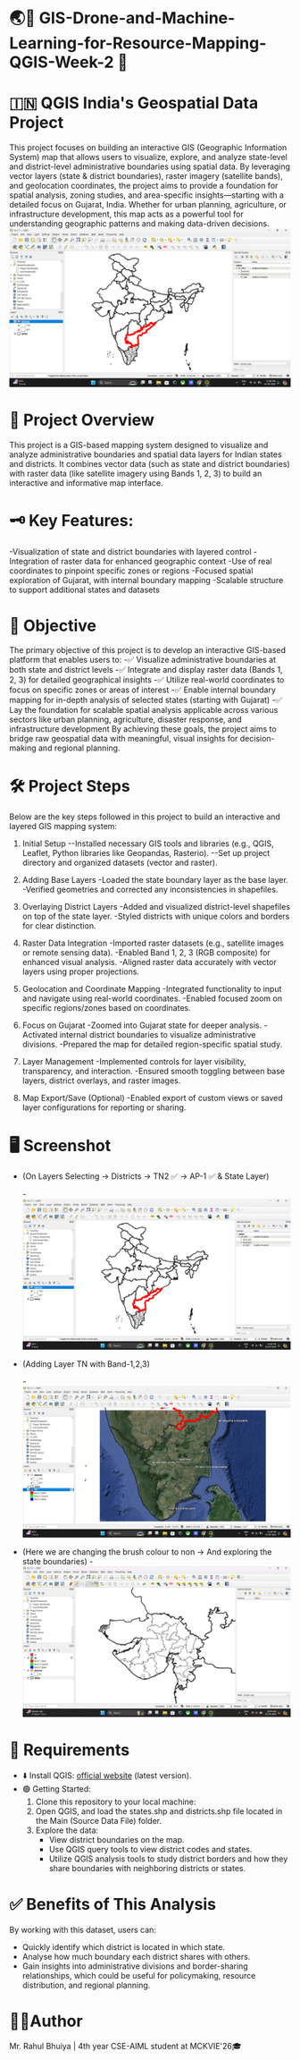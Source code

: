 # 🌏📗 GIS-Drone-and-Machine-Learning-for-Resource-Mapping-QGIS-Week-2 🗾
# 🇮🇳 QGIS India's Geospatial Data Project
This project focuses on building an interactive GIS (Geographic Information System) map that allows users to visualize, explore, and analyze state-level and district-level administrative boundaries using spatial data.
By leveraging vector layers (state & district boundaries), raster imagery (satellite bands), and geolocation coordinates, the project aims to provide a foundation for spatial analysis, zoning studies, and area-specific insights—starting with a detailed focus on Gujarat, India.
Whether for urban planning, agriculture, or infrastructure development, this map acts as a powerful tool for understanding geographic patterns and making data-driven decisions.
![A-2-1](https://github.com/RBhuiya/GIS-Drone-and-Machine-Learning-for-Resource-Mapping-QGIS-Week-2/blob/c566de441589bad2aabb6208e7e706395776de9a/Screenshort/A-2-1.png)

# 🔎 Project Overview
This project is a GIS-based mapping system designed to visualize and analyze administrative boundaries and spatial data layers for Indian states and districts. It combines vector data (such as state and district boundaries) with raster data (like satellite imagery using Bands 1, 2, 3) to build an interactive and informative map interface.

# 🗝️ Key Features:
-Visualization of state and district boundaries with layered control
-Integration of raster data for enhanced geographic context
-Use of real coordinates to pinpoint specific zones or regions
-Focused spatial exploration of Gujarat, with internal boundary mapping
-Scalable structure to support additional states and datasets

# 🎯 Objective
The primary objective of this project is to develop an interactive GIS-based platform that enables users to:
-✅ Visualize administrative boundaries at both state and district levels
-✅ Integrate and display raster data (Bands 1, 2, 3) for detailed geographical insights
-✅ Utilize real-world coordinates to focus on specific zones or areas of interest
-✅ Enable internal boundary mapping for in-depth analysis of selected states (starting with Gujarat)
-✅ Lay the foundation for scalable spatial analysis applicable across various sectors like urban planning, agriculture, disaster response, and infrastructure development
By achieving these goals, the project aims to bridge raw geospatial data with meaningful, visual insights for decision-making and regional planning.

# 🛠️ Project Steps
Below are the key steps followed in this project to build an interactive and layered GIS mapping system:
1. Initial Setup
    --Installed necessary GIS tools and libraries (e.g., QGIS, Leaflet, Python libraries like Geopandas, Rasterio).
    --Set up project directory and organized datasets (vector and raster).

2. Adding Base Layers
  -Loaded the state boundary layer as the base layer.
  -Verified geometries and corrected any inconsistencies in shapefiles.

3. Overlaying District Layers
  -Added and visualized district-level shapefiles on top of the state layer.
  -Styled districts with unique colors and borders for clear distinction.

4. Raster Data Integration
  -Imported raster datasets (e.g., satellite images or remote sensing data).
  -Enabled Band 1, 2, 3 (RGB composite) for enhanced visual analysis.
  -Aligned raster data accurately with vector layers using proper projections.

5. Geolocation and Coordinate Mapping
  -Integrated functionality to input and navigate using real-world coordinates.
  -Enabled focused zoom on specific regions/zones based on coordinates.

6. Focus on Gujarat
  -Zoomed into Gujarat state for deeper analysis.
  -Activated internal district boundaries to visualize administrative divisions.
  -Prepared the map for detailed region-specific spatial study.

7. Layer Management
  -Implemented controls for layer visibility, transparency, and interaction.
  -Ensured smooth toggling between base layers, district overlays, and raster images.

8. Map Export/Save (Optional)
  -Enabled export of custom views or saved layer configurations for reporting or sharing.

# 🖥️ Screenshot
- (On Layers Selecting -> Districts -> TN2 ✅ -> AP-1 ✅ & State Layer)

  -![A-2-1](https://github.com/RBhuiya/GIS-Drone-and-Machine-Learning-for-Resource-Mapping-QGIS-Week-2/blob/c566de441589bad2aabb6208e7e706395776de9a/Screenshort/A-2-1.png)
- (Adding Layer TN with Band-1,2,3)

  -![A-2-2](https://github.com/RBhuiya/GIS-Drone-and-Machine-Learning-for-Resource-Mapping-QGIS-Week-2/blob/c566de441589bad2aabb6208e7e706395776de9a/Screenshort/A-2-2.jpg)

- (Here we are changing the brush colour to non -> And exploring the state boundaries)
  -![A-2-3](https://github.com/RBhuiya/GIS-Drone-and-Machine-Learning-for-Resource-Mapping-QGIS-Week-2/blob/c566de441589bad2aabb6208e7e706395776de9a/Screenshort/A-2-3.jpg)

# 📝 Requirements
- ⬇️ Install QGIS: [official website](https://qgis.org/download/) (latest version).
- 🟢 Getting Started:
   1.	Clone this repository to your local machine: 
   2.	Open QGIS, and load the states.shp and districts.shp file located in the Main (Source Data File) folder.
   3.	Explore the data:
        - View district boundaries on the map.
        - Use QGIS query tools to view district codes and states.
        - Utilize QGIS analysis tools to study district borders and how they share boundaries with neighboring districts or states.

# ✅️ Benefits of This Analysis
By working with this dataset, users can:
   - Quickly identify which district is located in which state.
   - Analyse how much boundary each district shares with others.
   - Gain insights into administrative divisions and border-sharing relationships, which could be useful for policymaking, resource distribution, and regional planning.

# 👨‍💼Author
Mr. Rahul Bhuiya | 4th year CSE-AIML student at MCKVIE'26🎓
